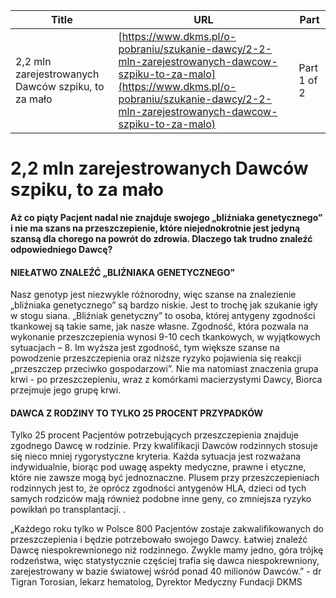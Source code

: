 | **Title**       | **URL**           | **Part**              |
|-----------------|-------------------|-----------------------|
| 2,2 mln zarejestrowanych Dawców szpiku, to za mało         | [https://www.dkms.pl/o-pobraniu/szukanie-dawcy/2-2-mln-zarejestrowanych-dawcow-szpiku-to-za-malo](https://www.dkms.pl/o-pobraniu/szukanie-dawcy/2-2-mln-zarejestrowanych-dawcow-szpiku-to-za-malo)    | Part 1 of 2          |

# 2,2 mln zarejestrowanych Dawców szpiku, to za mało

**Aż co piąty Pacjent nadal nie znajduje swojego „bliźniaka genetycznego” i nie ma szans na przeszczepienie, które niejednokrotnie jest jedyną szansą dla chorego na powrót do zdrowia. Dlaczego tak trudno znaleźć odpowiedniego Dawcę?**


#### NIEŁATWO ZNALEŹĆ „BLIŹNIAKA GENETYCZNEGO”


Nasz genotyp jest niezwykle różnorodny, więc szanse na znalezienie „bliźniaka genetycznego” są bardzo niskie. Jest to trochę jak szukanie igły w stogu siana. „Bliźniak genetyczny” to osoba, której antygeny zgodności tkankowej są takie same, jak nasze własne. Zgodność, która pozwala na wykonanie przeszczepienia wynosi 9\-10 cech tkankowych, w wyjątkowych sytuacjach – 8\. Im wyższa jest zgodność, tym większe szanse na powodzenie przeszczepienia oraz niższe ryzyko pojawienia się reakcji „przeszczep przeciwko gospodarzowi”. Nie ma natomiast znaczenia grupa krwi \- po przeszczepieniu, wraz z komórkami macierzystymi Dawcy, Biorca przejmuje jego grupę krwi.


#### DAWCA Z RODZINY TO TYLKO 25 PROCENT PRZYPADKÓW


Tylko 25 procent Pacjentów potrzebujących przeszczepienia znajduje zgodnego Dawcę w rodzinie. Przy kwalifikacji Dawców rodzinnych stosuje się nieco mniej rygorystyczne kryteria. Każda sytuacja jest rozważana indywidualnie, biorąc pod uwagę aspekty medyczne, prawne i etyczne, które nie zawsze mogą być jednoznaczne. Plusem przy przeszczepieniach rodzinnych jest to, że oprócz zgodności antygenów HLA, dzieci od tych samych rodziców mają również podobne inne geny, co zmniejsza ryzyko powikłań po transplantacji. .


„Każdego roku tylko w Polsce 800 Pacjentów zostaje zakwalifikowanych do przeszczepienia i będzie potrzebowało swojego Dawcy. Łatwiej znaleźć Dawcę niespokrewnionego niż rodzinnego. Zwykle mamy jedno, góra trójkę rodzeństwa, więc statystycznie częściej trafia się dawca niespokrewniony, zarejestrowany w bazie światowej wśród ponad 40 milionów Dawców.” \- dr Tigran Torosian, lekarz hematolog, Dyrektor Medyczny Fundacji DKMS
####